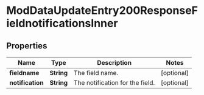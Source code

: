 

# ModDataUpdateEntry200ResponseFieldnotificationsInner


## Properties

| Name | Type | Description | Notes |
|------------ | ------------- | ------------- | -------------|
|**fieldname** | **String** | The field name. |  [optional] |
|**notification** | **String** | The notification for the field. |  [optional] |



